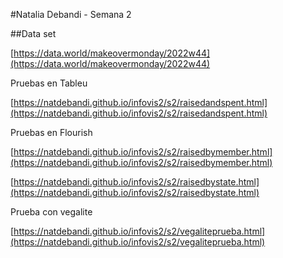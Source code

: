 #Natalia Debandi - Semana 2

##Data set

[https://data.world/makeovermonday/2022w44](https://data.world/makeovermonday/2022w44)

Pruebas en Tableu

[https://natdebandi.github.io/infovis2/s2/raisedandspent.html](https://natdebandi.github.io/infovis2/s2/raisedandspent.html)

Pruebas en Flourish

[https://natdebandi.github.io/infovis2/s2/raisedbymember.html](https://natdebandi.github.io/infovis2/s2/raisedbymember.html)

[https://natdebandi.github.io/infovis2/s2/raisedbystate.html](https://natdebandi.github.io/infovis2/s2/raisedbystate.html)

Prueba con vegalite

[https://natdebandi.github.io/infovis2/s2/vegaliteprueba.html](https://natdebandi.github.io/infovis2/s2/vegaliteprueba.html)